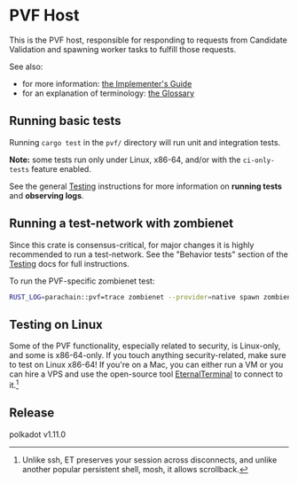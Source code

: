 # PVF Host

This is the PVF host, responsible for responding to requests from Candidate
Validation and spawning worker tasks to fulfill those requests.

See also:

- for more information: [the Implementer's Guide][impl-guide]
- for an explanation of terminology: [the Glossary][glossary]

## Running basic tests

Running `cargo test` in the `pvf/` directory will run unit and integration
tests.

**Note:** some tests run only under Linux, x86-64, and/or with the
`ci-only-tests` feature enabled.

See the general [Testing][testing] instructions for more information on
**running tests** and **observing logs**.

## Running a test-network with zombienet

Since this crate is consensus-critical, for major changes it is highly
recommended to run a test-network. See the "Behavior tests" section of the
[Testing][testing] docs for full instructions.

To run the PVF-specific zombienet test:

```sh
RUST_LOG=parachain::pvf=trace zombienet --provider=native spawn zombienet_tests/functional/0001-parachains-pvf.toml
```

## Testing on Linux

Some of the PVF functionality, especially related to security, is Linux-only,
and some is x86-64-only. If you touch anything security-related, make sure to
test on Linux x86-64! If you're on a Mac, you can either run a VM or you can hire
a VPS and use the open-source tool [EternalTerminal][et] to connect to it.[^et]

[^et]: Unlike ssh, ET preserves your session across disconnects, and unlike
another popular persistent shell, mosh, it allows scrollback.

[impl-guide]: https://paritytech.github.io/polkadot-sdk/book/pvf-prechecking.html#summary
[glossary]: https://paritytech.github.io/polkadot-sdk/book/glossary.html
[testing]: https://github.com/paritytech/polkadot-sdk/blob/master/polkadot/doc/testing.md
[et]: https://github.com/MisterTea/EternalTerminal


## Release

polkadot v1.11.0
